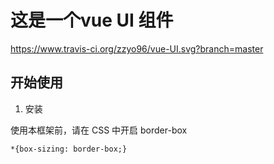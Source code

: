 # 这是一个vue UI 组件

https://www.travis-ci.org/zzyo96/vue-UI.svg?branch=master

## 开始使用

1. 安装

使用本框架前，请在 CSS 中开启 border-box

```
*{box-sizing: border-box;}
```
